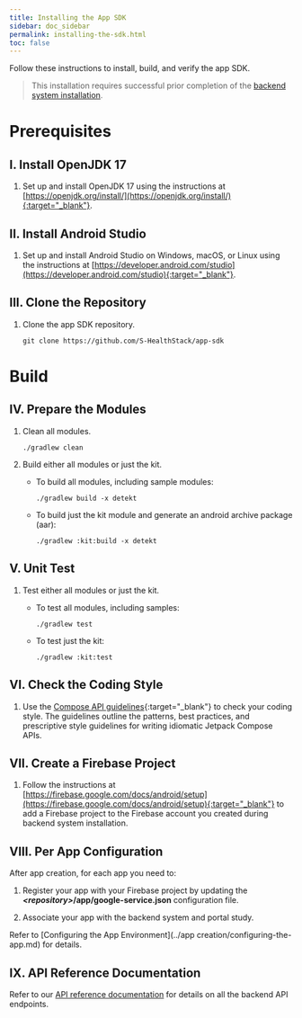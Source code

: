 ```yaml
---
title: Installing the App SDK
sidebar: doc_sidebar
permalink: installing-the-sdk.html
toc: false
---
```


Follow these instructions to install, build, and verify the app SDK.

> This installation requires successful prior completion of the [backend system installation](installing-the-backend.md).

# Prerequisites

## I. Install OpenJDK 17

1. Set up and install OpenJDK 17 using the instructions at [https://openjdk.org/install/](https://openjdk.org/install/){:target="_blank"}.

## II. Install Android Studio 

1. Set up and install Android Studio on Windows, macOS, or Linux using the instructions at [https://developer.android.com/studio](https://developer.android.com/studio){:target="_blank"}.

## III. Clone the Repository

1. Clone the app SDK repository. 

   ```
   git clone https://github.com/S-HealthStack/app-sdk
   ```

# Build
<!-- Zain to check if detekt is supported -->

## IV. Prepare the Modules
1. Clean all modules.
   ```
   ./gradlew clean 
   ```

2. Build either all modules or just the kit.

   - To build all modules, including sample modules:

      ```
      ./gradlew build -x detekt
      ```

   - To build just the kit module and generate an android archive package (aar):

      ```
      ./gradlew :kit:build -x detekt
      ```

## V. Unit Test

1. Test either all modules or just the kit.

   - To test all modules, including samples:

      ```
      ./gradlew test
      ```

   - To test just the kit:

      ```
      ./gradlew :kit:test
      ```


## VI. Check the Coding Style

1. Use the [Compose API guidelines](https://github.com/androidx/androidx/blob/androidx-main/compose/docs/compose-api-guidelines.md){:target="_blank"} to check your coding style. The guidelines outline the patterns, best practices, and prescriptive style guidelines for writing idiomatic Jetpack Compose APIs. 

## VII. Create a Firebase Project

1. Follow the instructions at [https://firebase.google.com/docs/android/setup](https://firebase.google.com/docs/android/setup){:target="_blank"} to add a Firebase project to the Firebase account you created during backend system installation.

## VIII. Per App Configuration

After app creation, for each app you need to:

1. Register your app with your Firebase project by updating the ***\<repository\>*/app/google-service.json** configuration file.

2. Associate your app with the backend system and portal study.

Refer to [Configuring the App Environment](../app creation/configuring-the-app.md) for details.

## IX. API Reference Documentation

Refer to our [API reference documentation](/backend-api-endpoints.html) for details on all the backend API endpoints.